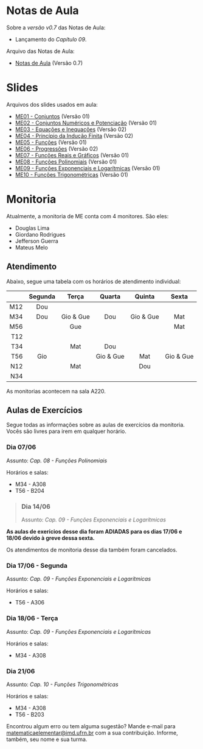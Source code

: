 # Notas de Aula

Sobre a *versão v0.7* das Notas de Aula:
- Lançamento do *Capítulo 09*.

Arquivo das Notas de Aula:
- [Notas de Aula](./notas-de-aula-v0.7.pdf) (Versão 0.7)


# Slides

Arquivos dos slides usados em aula:
- [ME01 - Conjuntos](./ME01%20-%20Conjuntos.pdf) (Versão 01)
- [ME02 - Conjuntos Numéricos e Potenciação](./ME02%20-%20Conjuntos%20Numéricos%20e%20Potenciação.pdf) (Versão 01)
- [ME03 - Equações e Inequações](./ME03%20-%20Equações%20e%20Inequações.pdf) (Versão 02)
- [ME04 - Princípio da Indução Finita](./ME04%20-%20Princípio%20da%20Indução%20Finita.pdf) (Versão 02)
- [ME05 - Funções](./ME05%20-%20Funções.pdf) (Versão 01)
- [ME06 - Progressões](./ME06%20-%20Progressões.pdf) (Versão 02)
- [ME07 - Funções Reais e Gráficos](./ME07%20-%20Funções%20Reais%20e%20Gráficos.pdf) (Versão 01)
- [ME08 - Funções Polinomiais](./ME08%20-%20Funções%20Polinomiais.pdf) (Versão 01)
- [ME09 - Funções Exponenciais e Logarítmicas](./ME09%20-%20Funções%20Exponenciais%20e%20Logarítmicas.pdf) (Versão 01)
- [ME10 - Funções Trigonométricas](ME10%20-%20Funções%20Trigonométricas.pdf) (Versão 01)


# Monitoria
Atualmente, a monitoria de ME conta com 4 monitores. São eles:
- Douglas Lima
- Giordano Rodrigues
- Jefferson Guerra
- Mateus Melo

## Atendimento

Abaixo, segue uma tabela com os horários de atendimento individual:

|     | Segunda | Terça     | Quarta    | Quinta    | Sexta     |
|---: |:---:    |:---:      |:---:      |:---:      |:---:      |
| M12 | Dou     |           |           |           |           |
| M34 | Dou     | Gio & Gue | Dou       | Gio & Gue | Mat       |
| M56 |         | Gue       |           |           | Mat       |
| T12 |         |           |           |           |           |
| T34 |         | Mat       | Dou       |           |           |
| T56 | Gio     |           | Gio & Gue | Mat       | Gio & Gue |
| N12 |         | Mat       |           | Dou       |           |
| N34 |         |           |           |           |           |

As monitorias acontecem na sala A220.

## Aulas de Exercícios
Segue todas as informações sobre as aulas de exercícios da monitoria. Vocês são livres para irem em qualquer horário.

### Dia 07/06
Assunto: *Cap. 08 - Funções Polinomiais*

Horários e salas:
- M34 - A308
- T56 - B204

>### Dia 14/06
>Assunto: *Cap. 09 - Funções Exponenciais e Logarítmicas*

**As aulas de exerícios desse dia foram ADIADAS para os dias 17/06 e 18/06 devido à greve dessa sexta.**

Os atendimentos de monitoria desse dia também foram cancelados.

### Dia 17/06 - Segunda
Assunto: *Cap. 09 - Funções Exponenciais e Logarítmicas*

Horários e salas:
- T56 - A306

### Dia 18/06 - Terça
Assunto: *Cap. 09 - Funções Exponenciais e Logarítmicas*

Horários e salas:
- M34 - A308

### Dia 21/06
Assunto: *Cap. 10 - Funções Trigonométricas*

Horários e salas:
- M34 - A308
- T56 - B203

Encontrou algum erro ou tem alguma sugestão? Mande e-mail para [matematicaelementar@imd.ufrn.br](mailto:matematicaelementar@imd.ufrn.br) com a sua contribuição. Informe, também, seu nome e sua turma.

